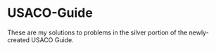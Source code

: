# USACO-Guide
These are my solutions to problems in the silver portion of the newly-created USACO Guide.
